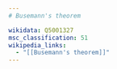 ```yaml
---
# Busemann's theorem

wikidata: Q5001327
msc_classification: 51
wikipedia_links:
  - "[[Busemann's theorem]]"
---
```

